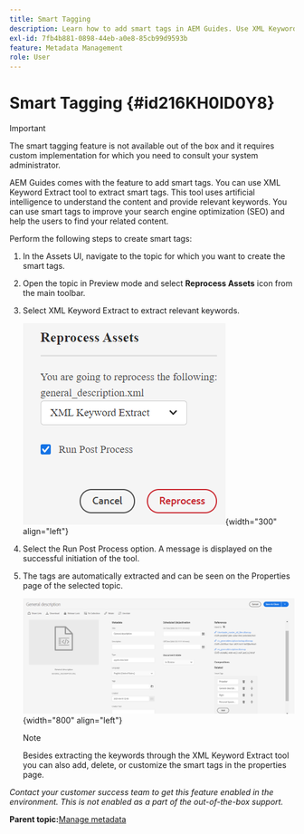 ```yaml
---
title: Smart Tagging
description: Learn how to add smart tags in AEM Guides. Use XML Keyword Extract tool to extract relevant keywords.
exl-id: 7fb4b881-0898-44eb-a0e8-85cb99d9593b
feature: Metadata Management
role: User
---
```

# Smart Tagging {#id216KH0ID0Y8}

>[!IMPORTANT]
>
> The smart tagging feature is not available out of the box and it requires custom implementation for which you need to consult your system administrator.

AEM Guides comes with the feature to add smart tags. You can use XML Keyword Extract tool to extract smart tags. This tool uses artificial intelligence to understand the content and provide relevant keywords. You can use smart tags to improve your search engine optimization \(SEO\) and help the users to find your related content.

Perform the following steps to create smart tags:

1.  In the Assets UI, navigate to the topic for which you want to create the smart tags.
1.  Open the topic in Preview mode and select **Reprocess Assets** icon from the main toolbar.
1.  Select XML Keyword Extract to extract relevant keywords.

    ![](images/smart-tag-reprocess-asset.png){width="300" align="left"}

1.  Select the Run Post Process option. A message is displayed on the successful initiation of the tool.
1.  The tags are automatically extracted and can be seen on the Properties page of the selected topic.

    ![](images/properties-smart-tags.png){width="800" align="left"}

    >[!NOTE]
    >
    > Besides extracting the keywords through the XML Keyword Extract tool you can also add, delete, or customize the smart tags in the properties page.


*Contact your customer success team to get this feature enabled in the environment. This is not enabled as a part of the out-of-the-box support.*

**Parent topic:**[Manage metadata](manage-metadata.md)
